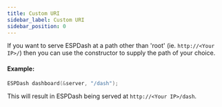 ```yaml
---
title: Custom URI
sidebar_label: Custom URI
sidebar_position: 0
---
```



If you want to serve ESPDash at a path other than 'root' (ie. `http://<Your IP>/`) then you can use the constructor to supply the path of your choice.

#### Example:

```cpp
ESPDash dashboard(&server, "/dash");
```
This will result in ESPDash being served at `http://<Your IP>/dash`.